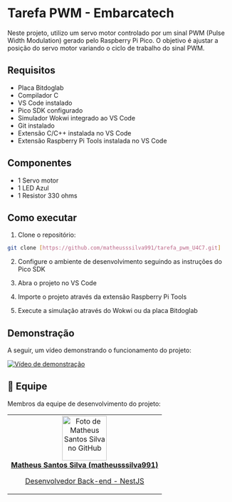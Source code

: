 # Tarefa PWM - Embarcatech

Neste projeto, utilizo um servo motor controlado por um sinal PWM (Pulse Width Modulation) gerado pelo Raspberry Pi Pico. O objetivo é ajustar a posição do servo motor variando o ciclo de trabalho do sinal PWM.

## Requisitos

- Placa Bitdoglab
- Compilador C
- VS Code instalado
- Pico SDK configurado
- Simulador Wokwi integrado ao VS Code
- Git instalado
- Extensão C/C++ instalada no VS Code
- Extensão Raspberry Pi Tools instalada no VS Code

## Componentes

- 1 Servo motor
- 1 LED Azul
- 1 Resistor 330 ohms

## Como executar

1. Clone o repositório:

```bash
git clone [https://github.com/matheusssilva991/tarefa_pwm_U4C7.git]
```

2. Configure o ambiente de desenvolvimento seguindo as instruções do Pico SDK

3. Abra o projeto no VS Code

4. Importe o projeto através da extensão Raspberry Pi Tools

5. Execute a simulação através do Wokwi ou da placa Bitdoglab

## Demonstração

A seguir, um vídeo demonstrando o funcionamento do projeto:

[![Vídeo de demonstração](https://drive.google.com/file/d/1eCvQWWOYvX0lwcxmBvJmZ861oHGRGmJX/view?usp=sharing)](https://drive.google.com/file/d/1eCvQWWOYvX0lwcxmBvJmZ861oHGRGmJX/view?usp=sharing)

## 🤝 Equipe

Membros da equipe de desenvolvimento do projeto:
<table>
  <tr>
    <td align="center">
      <a href="https://github.com/matheusssilva991">
        <img src="https://github.com/matheusssilva991.png" width="100px;" alt="Foto de Matheus Santos Silva no GitHub"/><br>
        <b>Matheus Santos Silva (matheusssilva991)</b>
        <p>Desenvolvedor Back-end - NestJS</p>
      </a>
    </td>
  <tr>
</table>
